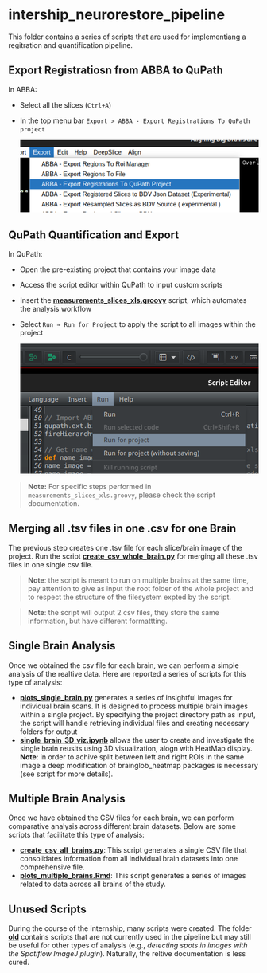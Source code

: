 # intership_neurorestore_pipeline

This folder contains a series of scripts that are used for implementiang a regitration and quantification pipeline.


## Export Registratiosn from ABBA to QuPath
In ABBA:
- Select all the slices (`Ctrl+A`)
- In the top menu bar `Export > ABBA - Export Registrations To QuPath project`

    ![...](assets/images/abba_export.png)

## QuPath Quantification and Export
In QuPath:
- Open the pre-existing project that contains your image data
- Access the script editor within QuPath to input custom scripts
- Insert the **[measurements_slices_xls.groovy](QuPath_scripts/measurements_slices_xls.groovy)** script, which automates the analysis workflow
- Select `Run → Run for Project` to apply the script to all images within the project

    ![...](assets/images/qupath_quantification_script.png)

> **Note:** For specific steps performed in `measurements_slices_xls.groovy`, please check the script documentation.

## Merging all .tsv files in one .csv for one Brain
The previous step creates one .tsv file for each slice/brain image of the project. 
Run the script **[create_csv_whole_brain.py](create_csv_whole_brain.py)** for merging all these .tsv files in one single csv file.

>**Note**: the script is meant to run on multiple brains at the same time, pay attention to give as input the root folder of the whole project and to respect the structure of the filesystem expted by the script.

>**Note**: the script will output 2 csv files, they store the same information, but have different formattting.

## Single Brain Analysis
Once we obtained the csv file for each brain, we can perform a simple analysis of the realtive data.
Here are reported a series of scripts for this type of analysis:
- **[plots_single_brain.py](single_brain_analysis/plots_single_brain.py)** generates a series of insightful images for individual brain scans. It is designed to process multiple brain images within a single project. By specifying the project directory path as input, the script will handle retrieving individual files and creating necessary folders for output
- **[single_brain_3D_viz.ipynb](single_brain_analysis/single_brain_3D_viz.ipynb)** allows the user to create and investigate the single brain reuslts using 3D visualization, alogn with HeatMap display. **Note**: in order to achive split between left and right ROIs in the same image a deep modification of brainglob_heatmap packages is necessary (see script for more details).

## Multiple Brain Analysis
Once we have obtained the CSV files for each brain, we can perform comparative analysis across different brain datasets. Below are some scripts that facilitate this type of analysis:

- **[create_csv_all_brains.py](mutiple_brain_analysis/create_csv_all_brains.py)**: This script generates a single CSV file that consolidates information from all individual brain datasets into one comprehensive file.
- **[plots_multiple_brains.Rmd](mutiple_brain_analysis/plots_multiple_brains.Rmd)**: This script generates a series of images related to data across all brains of the study.

## Unused Scripts
During the course of the internship, many scripts were created. The folder **[old](old/)** contains scripts that are not currently used in the pipeline but may still be useful for other types of analysis (e.g., _detecting spots in images with the Spotiflow ImageJ plugin_). Naturally, the reltive documentation is less cured.








